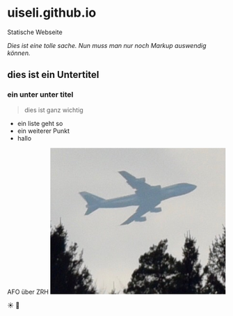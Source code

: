 # uiseli.github.io
Statische Webseite

*Dies ist eine tolle sache. Nun muss man nur noch Markup auswendig können.*

## dies ist ein Untertitel


### ein unter unter titel

> dies ist ganz wichtig

- ein liste geht so
- ein weiterer Punkt
- hallo

AFO über ZRH
![AFO ueber ZRH](./afo.png)

:sunny:
:monkey:
